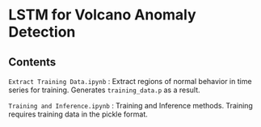 # LSTM for Volcano Anomaly Detection

## Contents
`Extract Training Data.ipynb` : Extract regions of normal behavior in time series for training. Generates `training_data.p` as a result. 

`Training and Inference.ipynb` : Training and Inference methods. Training requires training data in the pickle format. 